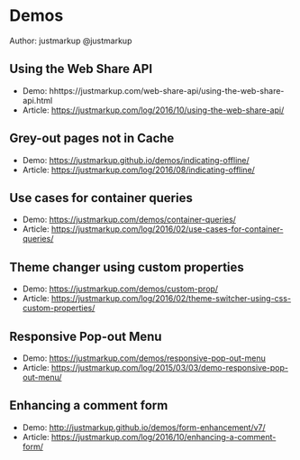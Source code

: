 Demos
============

Author: justmarkup @justmarkup


Using the Web Share API
------------
 * Demo: hhttps://justmarkup.com/web-share-api/using-the-web-share-api.html
 * Article: https://justmarkup.com/log/2016/10/using-the-web-share-api/

Grey-out pages not in Cache
------------
 * Demo: https://justmarkup.github.io/demos/indicating-offline/
 * Article: https://justmarkup.com/log/2016/08/indicating-offline/

Use cases for container queries
------------
 * Demo: https://justmarkup.com/demos/container-queries/
 * Article: https://justmarkup.com/log/2016/02/use-cases-for-container-queries/

Theme changer using custom properties
------------
 * Demo: https://justmarkup.com/demos/custom-prop/
 * Article: https://justmarkup.com/log/2016/02/theme-switcher-using-css-custom-properties/

Responsive Pop-out Menu
------------
 * Demo: https://justmarkup.com/demos/responsive-pop-out-menu
 * Article: https://justmarkup.com/log/2015/03/03/demo-responsive-pop-out-menu/
 
Enhancing a comment form
------------
 * Demo: http://justmarkup.github.io/demos/form-enhancement/v7/
 * Article: https://justmarkup.com/log/2016/10/enhancing-a-comment-form/
